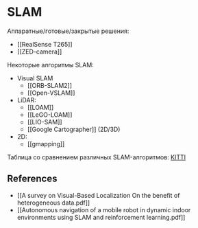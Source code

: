 # SLAM

Аппаратные/готовые/закрытые решения:
- [[RealSense T265]]
- [[ZED-camera]]

Некоторые алгоритмы SLAM:
- Visual SLAM
	- [[ORB-SLAM2]]
	- [[Open-VSLAM]]
- LiDAR:
	- [[LOAM]]
	- [[LeGO-LOAM]]
	- [[LIO-SAM]]
	- [[Google Cartographer]] (2D/3D)
- 2D:
	- [[gmapping]]

Таблица со сравнением различных SLAM-алгоритмов: [KITTI](http://www.cvlibs.net/datasets/kitti/eval_odometry.php)

## References
- [[A survey on Visual-Based Localization On the benefit of heterogeneous data.pdf]]
- [[Autonomous navigation of a mobile robot in dynamic indoor environments using SLAM and reinforcement learning.pdf]]